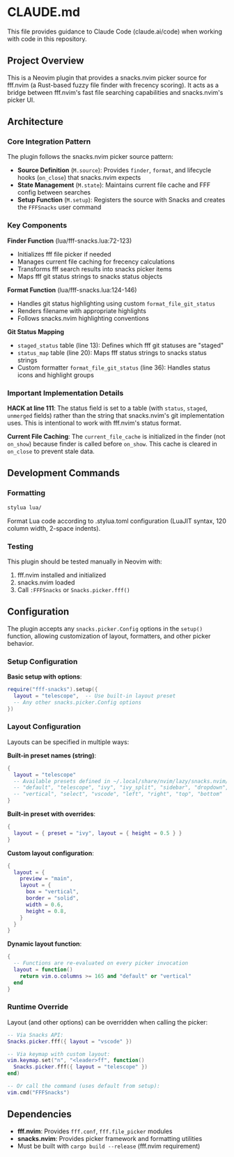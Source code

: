 # CLAUDE.md

This file provides guidance to Claude Code (claude.ai/code) when working with code in this repository.

## Project Overview

This is a Neovim plugin that provides a snacks.nvim picker source for fff.nvim (a Rust-based fuzzy file finder with frecency scoring). It acts as a bridge between fff.nvim's fast file searching capabilities and snacks.nvim's picker UI.

## Architecture

### Core Integration Pattern

The plugin follows the snacks.nvim picker source pattern:

- **Source Definition** (`M.source`): Provides `finder`, `format`, and lifecycle hooks (`on_close`) that snacks.nvim expects
- **State Management** (`M.state`): Maintains current file cache and FFF config between searches
- **Setup Function** (`M.setup`): Registers the source with Snacks and creates the `FFFSnacks` user command

### Key Components

**Finder Function** (lua/fff-snacks.lua:72-123)
- Initializes fff file picker if needed
- Manages current file caching for frecency calculations
- Transforms fff search results into snacks picker items
- Maps fff git status strings to snacks status objects

**Format Function** (lua/fff-snacks.lua:124-146)
- Handles git status highlighting using custom `format_file_git_status`
- Renders filename with appropriate highlights
- Follows snacks.nvim highlighting conventions

**Git Status Mapping**
- `staged_status` table (line 13): Defines which fff git statuses are "staged"
- `status_map` table (line 20): Maps fff status strings to snacks status strings
- Custom formatter `format_file_git_status` (line 36): Handles status icons and highlight groups

### Important Implementation Details

**HACK at line 111**: The status field is set to a table (with `status`, `staged`, `unmerged` fields) rather than the string that snacks.nvim's git implementation uses. This is intentional to work with fff.nvim's status format.

**Current File Caching**: The `current_file_cache` is initialized in the finder (not `on_show`) because finder is called before `on_show`. This cache is cleared in `on_close` to prevent stale data.

## Development Commands

### Formatting

```bash
stylua lua/
```

Format Lua code according to .stylua.toml configuration (LuaJIT syntax, 120 column width, 2-space indents).

### Testing

This plugin should be tested manually in Neovim with:
1. fff.nvim installed and initialized
2. snacks.nvim loaded
3. Call `:FFFSnacks` or `Snacks.picker.fff()`

## Configuration

The plugin accepts any `snacks.picker.Config` options in the `setup()` function, allowing customization of layout, formatters, and other picker behavior.

### Setup Configuration

**Basic setup with options**:
```lua
require("fff-snacks").setup({
  layout = "telescope",  -- Use built-in layout preset
  -- Any other snacks.picker.Config options
})
```

### Layout Configuration

Layouts can be specified in multiple ways:

**Built-in preset names (string)**:
```lua
{
  layout = "telescope"
  -- Available presets defined in ~/.local/share/nvim/lazy/snacks.nvim/lua/snacks/picker/config/layouts.lua:
  -- "default", "telescope", "ivy", "ivy_split", "sidebar", "dropdown",
  -- "vertical", "select", "vscode", "left", "right", "top", "bottom"
}
```

**Built-in preset with overrides**:
```lua
{
  layout = { preset = "ivy", layout = { height = 0.5 } }
}
```

**Custom layout configuration**:
```lua
{
  layout = {
    preview = "main",
    layout = {
      box = "vertical",
      border = "solid",
      width = 0.6,
      height = 0.8,
    }
  }
}
```

**Dynamic layout function**:
```lua
{
  -- Functions are re-evaluated on every picker invocation
  layout = function()
    return vim.o.columns >= 165 and "default" or "vertical"
  end
}
```

### Runtime Override

Layout (and other options) can be overridden when calling the picker:

```lua
-- Via Snacks API:
Snacks.picker.fff({ layout = "vscode" })

-- Via keymap with custom layout:
vim.keymap.set("n", "<leader>ff", function()
  Snacks.picker.fff({ layout = "telescope" })
end)

-- Or call the command (uses default from setup):
vim.cmd("FFFSnacks")
```

## Dependencies

- **fff.nvim**: Provides `fff.conf`, `fff.file_picker` modules
- **snacks.nvim**: Provides picker framework and formatting utilities
- Must be built with `cargo build --release` (fff.nvim requirement)
